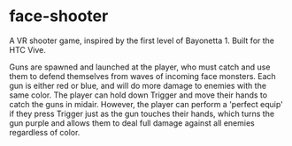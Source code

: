 # face-shooter
A VR shooter game, inspired by the first level of Bayonetta 1. Built for the HTC Vive.

Guns are spawned and launched at the player, who must catch and use them to defend themselves from waves of incoming face monsters. Each gun is either red or blue, and will do more damage to enemies with the same color.
The player can hold down Trigger and move their hands to catch the guns in midair. However, the player can perform a 'perfect equip' if they press Trigger just as the gun touches their hands, which turns the gun purple and allows them to deal full damage against all enemies regardless of color.
